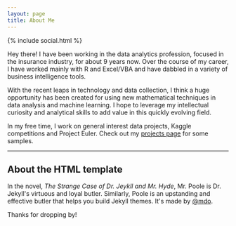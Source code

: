 ```yaml
---
layout: page
title: About Me
---
```


{% include social.html %}

Hey there! I have been working in the data analytics profession, focused in the insurance industry, for about 9 years now. Over the course of my career, I have worked mainly with R and Excel/VBA and have dabbled in a variety of business intelligence tools.

With the recent leaps in technology and data collection, I think a huge opportunity has been created for using new mathematical techniques in data analysis and machine learning. I hope to leverage my intellectual curiosity and analytical skills to add value in this quickly evolving field. 

In my free time, I work on general interest data projects, Kaggle competitions and Project Euler. Check out my [projects page](/projects) for some samples.

---

## About the HTML template

In the novel, *The Strange Case of Dr. Jeykll and Mr. Hyde*, Mr. Poole is Dr. Jekyll's virtuous and loyal butler. Similarly, Poole is an upstanding and effective butler that helps you build Jekyll themes. It's made by [@mdo](https://twitter.com/mdo).

Thanks for dropping by!
